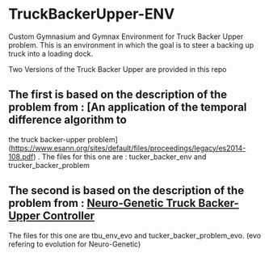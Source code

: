 # TruckBackerUpper-ENV
Custom Gymnasium and Gymnax Environment for Truck Backer Upper problem. This is an environment in which the goal is to steer a backing up truck into a loading dock. 


Two Versions of the Truck Backer Upper are provided in this repo

## The first is based on the description of the problem from : [An application of the temporal difference algorithm to
the truck backer-upper problem](https://www.esann.org/sites/default/files/proceedings/legacy/es2014-108.pdf) .
The files for this one are : tucker_backer_env and trucker_backer_problem 

## The second is based on the description of the problem from : [Neuro-Genetic Truck Backer-Upper Controller](file:///C:/Users/vdgma/Desktop/CMPUT%20605/TBU_neuro_genetic.pdf) 
The files for this one are tbu_env_evo and tucker_backer_problem_evo. (evo refering to evolution for Neuro-Genetic) 
